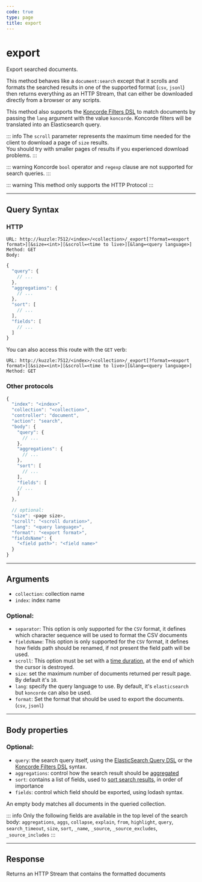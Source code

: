 ```yaml
---
code: true
type: page
title: export
---
```


# export

<SinceBadge version="auto-version"/>

Export searched documents.

This method behaves like a `document:search` except that it scrolls and formats the searched results in one of the supported format (`csv`, `jsonl`) then returns everything as an HTTP Stream,
that can either be downloaded directly from a browser or any scripts.

This method also supports the [Koncorde Filters DSL](/core/2/api/koncorde-filters-syntax) to match documents by passing the `lang` argument with the value `koncorde`.
Koncorde filters will be translated into an Elasticsearch query.

::: info
The `scroll` parameter represents the maximum time needed for the client to download a page of `size` results.  
You should try with smaller pages of results if you experienced download problems.
:::

::: warning
Koncorde `bool` operator and `regexp` clause are not supported for search queries.
:::

::: warning
This method only supports the HTTP Protocol
:::

---

## Query Syntax

### HTTP

```http
URL: http://kuzzle:7512/<index>/<collection>/_export[?format=<export format>][&size=<int>][&scroll=<time to live>][&lang=<query language>]
Method: GET
Body:
```

```js
{
  "query": {
    // ...
  },
  "aggregations": {
    // ...
  },
  "sort": [
    // ...
  ],
  "fields": [
    // ...
  ]
}
```

You can also access this route with the `GET` verb:

```http
URL: http://kuzzle:7512/<index>/<collection>/_export[?format=<export format>][&size=<int>][&scroll=<time to live>][&lang=<query language>]
Method: GET
```

### Other protocols

```js
{
  "index": "<index>",
  "collection": "<collection>",
  "controller": "document",
  "action": "search",
  "body": {
    "query": {
      // ...
    },
    "aggregations": {
      // ...
    },
    "sort": [
      // ...
    ],
    "fields": [
    // ...
    ]
  },

  // optional:
  "size": <page size>,
  "scroll": "<scroll duration>",
  "lang": "<query language>",
  "format": "<export format>",
  "fieldsName": {
    "<field path>": "<field name>"
  }
}
```

---

## Arguments

- `collection`: collection name
- `index`: index name

### Optional:

- `separator`: This option is only supported for the `CSV` format, it defines which character sequence will be used to format the CSV documents
- `fieldsName`: This option is only supported for the `CSV` format, it defines how fields path should be renamed, if not present the field path will be used.
- `scroll`: This option must be set with a [time duration](https://www.elastic.co/guide/en/elasticsearch/reference/7.4/common-options.html#time-units), at the end of which the cursor is destroyed.
- `size`: set the maximum number of documents returned per result page. By default it's `10`.
- `lang`: specify the query language to use. By default, it's `elasticsearch` but `koncorde` can also be used.
- `format`: Set the format that should be used to export the documents. (`csv`, `jsonl`)

---

## Body properties

### Optional:

- `query`: the search query itself, using the [ElasticSearch Query DSL](https://www.elastic.co/guide/en/elasticsearch/reference/7.4/query-dsl.html) or the [Koncorde Filters DSL](/core/2/api/koncorde-filters-syntax) syntax.
- `aggregations`: control how the search result should be [aggregated](https://www.elastic.co/guide/en/elasticsearch/reference/7.4/search-aggregations.html)
- `sort`: contains a list of fields, used to [sort search results](https://www.elastic.co/guide/en/elasticsearch/reference/7.4/search-request-sort.html), in order of importance
- `fields`: control which field should be exported, using lodash syntax.

An empty body matches all documents in the queried collection.

::: info
Only the following fields are available in the top level of the search body: `aggregations`, `aggs`, `collapse`, `explain`, `from`, `highlight`, `query`, `search_timeout`, `size`, `sort`, `_name`, `_source`, `_source_excludes`, `_source_includes`
:::

---

## Response

Returns an HTTP Stream that contains the formatted documents